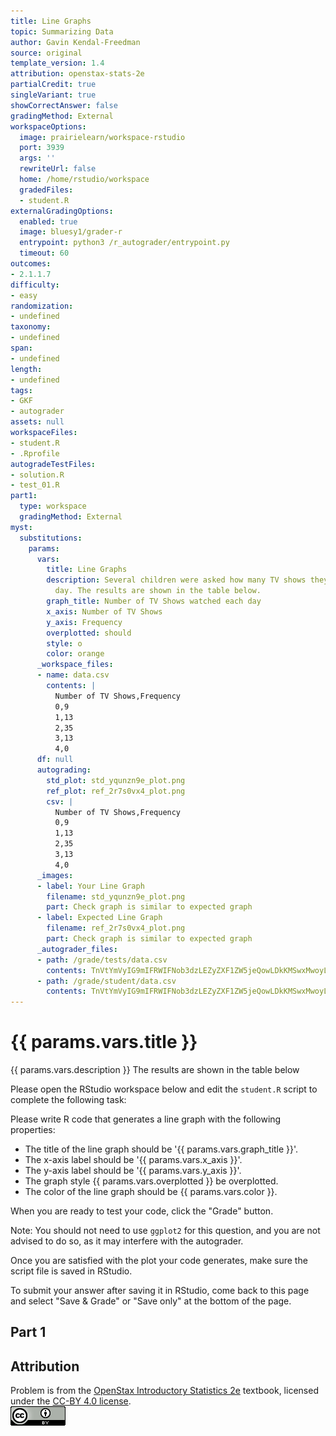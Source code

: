 ```yaml
---
title: Line Graphs
topic: Summarizing Data
author: Gavin Kendal-Freedman
source: original
template_version: 1.4
attribution: openstax-stats-2e
partialCredit: true
singleVariant: true
showCorrectAnswer: false
gradingMethod: External
workspaceOptions:
  image: prairielearn/workspace-rstudio
  port: 3939
  args: ''
  rewriteUrl: false
  home: /home/rstudio/workspace
  gradedFiles:
  - student.R
externalGradingOptions:
  enabled: true
  image: bluesy1/grader-r
  entrypoint: python3 /r_autograder/entrypoint.py
  timeout: 60
outcomes:
- 2.1.1.7
difficulty:
- easy
randomization:
- undefined
taxonomy:
- undefined
span:
- undefined
length:
- undefined
tags:
- GKF
- autograder
assets: null
workspaceFiles:
- student.R
- .Rprofile
autogradeTestFiles:
- solution.R
- test_01.R
part1:
  type: workspace
  gradingMethod: External
myst:
  substitutions:
    params:
      vars:
        title: Line Graphs
        description: Several children were asked how many TV shows they watch each
          day. The results are shown in the table below.
        graph_title: Number of TV Shows watched each day
        x_axis: Number of TV Shows
        y_axis: Frequency
        overplotted: should
        style: o
        color: orange
      _workspace_files:
      - name: data.csv
        contents: |
          Number of TV Shows,Frequency
          0,9
          1,13
          2,35
          3,13
          4,0
      df: null
      autograding:
        std_plot: std_yqunzn9e_plot.png
        ref_plot: ref_2r7s0vx4_plot.png
        csv: |
          Number of TV Shows,Frequency
          0,9
          1,13
          2,35
          3,13
          4,0
      _images:
      - label: Your Line Graph
        filename: std_yqunzn9e_plot.png
        part: Check graph is similar to expected graph
      - label: Expected Line Graph
        filename: ref_2r7s0vx4_plot.png
        part: Check graph is similar to expected graph
      _autograder_files:
      - path: /grade/tests/data.csv
        contents: TnVtYmVyIG9mIFRWIFNob3dzLEZyZXF1ZW5jeQowLDkKMSwxMwoyLDM1CjMsMTMKNCwwCg==
      - path: /grade/student/data.csv
        contents: TnVtYmVyIG9mIFRWIFNob3dzLEZyZXF1ZW5jeQowLDkKMSwxMwoyLDM1CjMsMTMKNCwwCg==
---
```

# {{ params.vars.title }}
{{ params.vars.description }}  The results are shown in the table below

<pl-dataframe params-name="df" show-index="false" show-dimensions="false" display-language="r" show-python="false"></pl-dataframe>

<pl-card title="Instructions">

Please open the RStudio workspace below and edit the `student.R` script to complete the following task:

Please write R code that generates a line graph with the following properties:

- The title of the line graph should be '{{ params.vars.graph_title }}'.
- The x-axis label should be '{{ params.vars.x_axis }}'.
- The y-axis label should be '{{ params.vars.y_axis }}'.
- The graph style {{ params.vars.overplotted }} be overplotted.
- The color of the line graph should be {{ params.vars.color }}.

When you are ready to test your code, click the "Grade" button.

Note: You should not need to use `ggplot2` for this question, and you are not advised to do so, as it may interfere with the autograder.

Once you are satisfied with the plot your code generates, make sure the script file is saved in RStudio.

To submit your answer after saving it in RStudio, come back to this page and select "Save & Grade" or "Save only" at the bottom of the page.

</pl-card>

## Part 1

## Attribution

Problem is from the [OpenStax Introductory Statistics 2e](https://openstax.org/books/introductory-statistics-2e) textbook, licensed under the [CC-BY 4.0 license](https://creativecommons.org/licenses/by/4.0/).<br>![Image representing the Creative Commons 4.0 BY license.](https://raw.githubusercontent.com/firasm/bits/master/by.png)